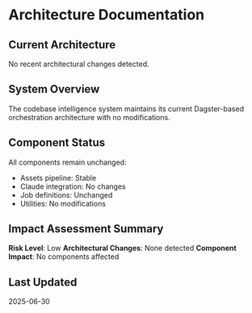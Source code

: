 # Architecture Documentation

## Current Architecture

No recent architectural changes detected.

## System Overview

The codebase intelligence system maintains its current Dagster-based orchestration architecture with no modifications.

## Component Status

All components remain unchanged:
- Assets pipeline: Stable
- Claude integration: No changes
- Job definitions: Unchanged
- Utilities: No modifications

## Impact Assessment Summary

**Risk Level**: Low
**Architectural Changes**: None detected
**Component Impact**: No components affected

## Last Updated
2025-06-30
